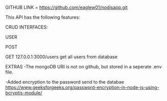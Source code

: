 GITHUB LINK = https://github.com/eaglew01/nodjsapp.git

This API has the following features:

CRUD INTERFACES:

USER



POST


GET
127.0.0.1:3000/users
get all users from database

EXTRAS
-The mongoDB URI is not on github, but stored in a seperate .env file.

-Added encryption to the password send to the databae
    https://www.geeksforgeeks.org/password-encryption-in-node-js-using-bcryptjs-module/